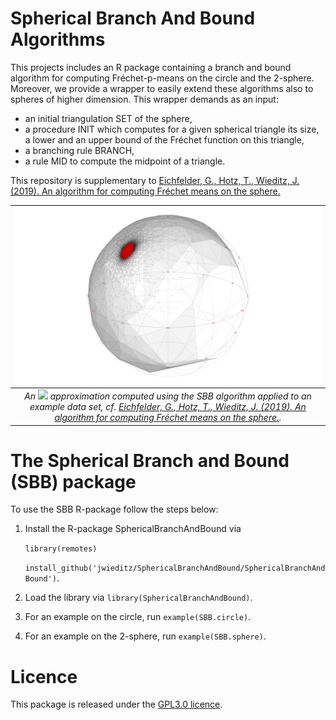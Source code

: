 # Spherical Branch And Bound Algorithms

This projects includes an R package containing a branch and bound algorithm for computing Fréchet-p-means on the circle and the 2-sphere. Moreover, we provide a wrapper to easily extend these algorithms also to spheres of higher dimension. This wrapper demands as an input:

* an initial triangulation SET of the sphere,
* a procedure INIT which computes for a given spherical triangle its size, a lower and an upper bound of the Fréchet function on this triangle,
* a branching rule BRANCH,
* a rule MID to compute the midpoint of a triangle.

This repository is supplementary to [Eichfelder, G., Hotz, T., Wieditz, J. (2019). An algorithm for computing Fréchet means on the sphere.](https://link.springer.com/article/10.1007/s11590-019-01415-y)

| ![Result of SBB](https://github.com/jwieditz/SphericalBranchAndBound/blob/jwieditz-patch-1/application_example.png) | 
|:--:| 
| *An <img src="https://render.githubusercontent.com/render/math?math=(\varepsilon, \delta)"> approximation computed using the SBB algorithm applied to an example data set, cf. [Eichfelder, G., Hotz, T., Wieditz, J. (2019). An algorithm for computing Fréchet means on the sphere.](https://link.springer.com/article/10.1007/s11590-019-01415-y).* |

# The Spherical Branch and Bound (SBB) package

To use the SBB R-package follow the steps below:

1. Install the R-package SphericalBranchAndBound via

	`library(remotes)`

	`install_github('jwieditz/SphericalBranchAndBound/SphericalBranchAndBound')`.
2. Load the library via `library(SphericalBranchAndBound)`.
3. For an example on the circle, run `example(SBB.circle)`.
4. For an example on the 2-sphere, run `example(SBB.sphere)`.

# Licence

This package is released under the [GPL3.0 licence](https://github.com/jwieditz/SphericalBranchAndBound/blob/master/license).
